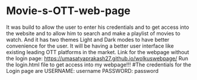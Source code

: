 # Movie-s-OTT-web-page
It was build to allow the user to enter his credentials and to get access into the website and to allow him to search and make a playlist of movies to watch. And it has two themes Light and Dark modes to have better convenience for the user. It will be having a better user interface like existing leading OTT platforms in the market.
Link for the webpage without the login page: https://umasatyaprakash27.github.io/wolkuswebpage/
Run the login.html file to get access into my webpage!!!
#The credentials for the Login page are
USERNAME: username 
PASSWORD: password
